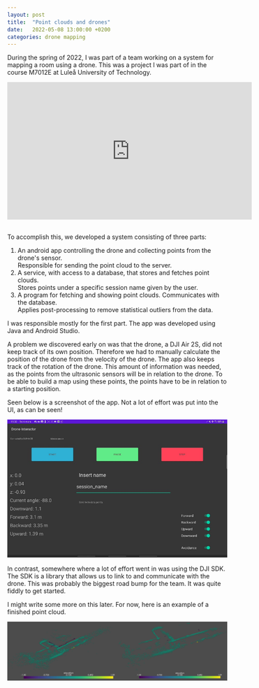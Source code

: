 ```yaml
---
layout: post
title:  "Point clouds and drones"
date:   2022-05-08 13:00:00 +0200
categories: drone mapping
---
```


During the spring of 2022, I was part of a team working on a system for mapping a room using a drone.
This was a project I was part of in the course M7012E at Luleå University of Technology. 

<iframe style="display: block; margin-left: auto; margin-right: auto;" width="560" height="315" src="https://www.youtube.com/embed/hKLTdr7tsGw" title="YouTube video player" frameborder="0" allow="accelerometer; autoplay; clipboard-write; encrypted-media; gyroscope; picture-in-picture" allowfullscreen></iframe>

<br/>

To accomplish this, we developed a system consisting of three parts: 

<ol>
  <li>An android app controlling the drone and collecting points from the drone's sensor. <br/> Responsible for sending the point cloud to the server. </li>
  <li>A service, with access to a database, that stores and fetches point clouds. <br/> Stores points under a specific session name given by the user. </li>
  <li>A program for fetching and showing point clouds. Communicates with the database. <br/> Applies post-processing to remove statistical outliers from the data.</li>
</ol>

I was responsible mostly for the first part. The app was developed using Java and Android Studio.

A problem we discovered early on was that the drone, a DJI Air 2S, did not keep track of its own position. Therefore we had to manually calculate
the position of the drone from the velocity of the drone. The app also keeps track of the rotation of the drone. This amount of information was needed,
as the points from the ultrasonic sensors will be in relation to the drone. To be able to build a map using these points, the points have to be in relation
to a starting position.

Seen below is a screenshot of the app. Not a lot of effort was put into the UI, as can be seen!

![Drone App](/img/drone/drone_app.jpg)

In contrast, somewhere where a lot of effort went in was using the DJI SDK. The SDK is a library that allows us to link to and communicate with the drone.
This was probably the biggest road bump for the team. It was quite fiddly to get started. 

I might write some more on this later. For now, here is an example of a finished point cloud.

![Point Cloud](/img/drone/unAndOptimized3m.jpg)